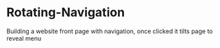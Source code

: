 # Rotating-Navigation

Building a website front page with navigation, once clicked it tilts page to reveal menu
